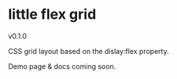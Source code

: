 # little flex grid 
v0.1.0

CSS grid layout based on the dislay:flex property.

Demo page & docs coming soon.
